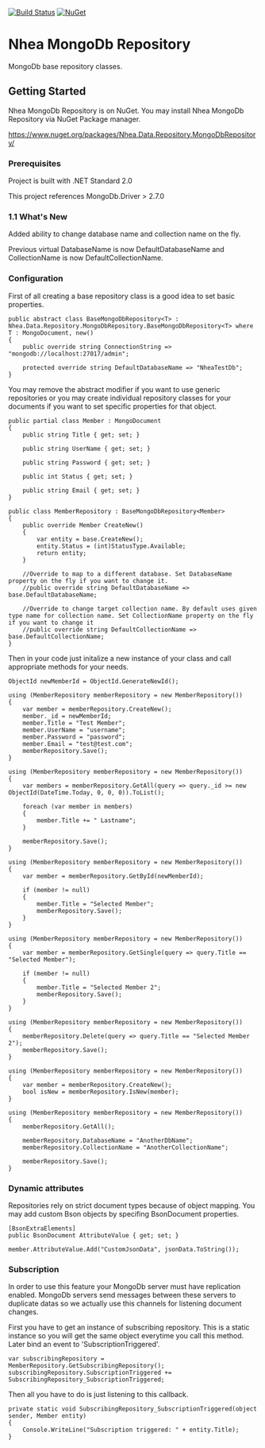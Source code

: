 [![Build Status](https://travis-ci.com/serkanyazicioglu/MongoDbRepository.svg?branch=master)](https://travis-ci.com/serkanyazicioglu/MongoDbRepository)
[![NuGet](https://img.shields.io/nuget/v/Nhea.Data.Repository.MongoDbRepository.svg)](https://www.nuget.org/packages/Nhea.Data.Repository.MongoDbRepository/)

# Nhea MongoDb Repository

MongoDb base repository classes.


## Getting Started

Nhea MongoDb Repository is on NuGet. You may install Nhea MongoDb Repository via NuGet Package manager.

https://www.nuget.org/packages/Nhea.Data.Repository.MongoDbRepository/

### Prerequisites

Project is built with .NET Standard 2.0

This project references MongoDb.Driver > 2.7.0

### 1.1 What's New

Added ability to change database name and collection name on the fly. 

Previous virtual DatabaseName is now DefaultDatabaseName and CollectionName is now DefaultCollectionName.

### Configuration

First of all creating a base repository class is a good idea to set basic properties.

```
public abstract class BaseMongoDbRepository<T> : Nhea.Data.Repository.MongoDbRepository.BaseMongoDbRepository<T> where T : MongoDocument, new()
{
    public override string ConnectionString => "mongodb://localhost:27017/admin";

    protected override string DefaultDatabaseName => "NheaTestDb";
}
```
You may remove the abstract modifier if you want to use generic repositories or you may create individual repository classes for your documents if you want to set specific properties for that object.
```
public partial class Member : MongoDocument
{
    public string Title { get; set; }

    public string UserName { get; set; }

    public string Password { get; set; }

    public int Status { get; set; }

    public string Email { get; set; }
}

public class MemberRepository : BaseMongoDbRepository<Member>
{
    public override Member CreateNew()
    {
        var entity = base.CreateNew();
        entity.Status = (int)StatusType.Available;
        return entity;
    }

    //Override to map to a different database. Set DatabaseName property on the fly if you want to change it.
    //public override string DefaultDatabaseName => base.DefaultDatabaseName;

    //Override to change target collection name. By default uses given type name for collection name. Set CollectionName property on the fly if you want to change it
    //public override string DefaultCollectionName => base.DefaultCollectionName;
}
```
Then in your code just initalize a new instance of your class and call appropriate methods for your needs.

```
ObjectId newMemberId = ObjectId.GenerateNewId();

using (MemberRepository memberRepository = new MemberRepository())
{
    var member = memberRepository.CreateNew();
    member._id = newMemberId;
    member.Title = "Test Member";
    member.UserName = "username";
    member.Password = "password";
    member.Email = "test@test.com";
    memberRepository.Save();
}

using (MemberRepository memberRepository = new MemberRepository())
{
    var members = memberRepository.GetAll(query => query._id >= new ObjectId(DateTime.Today, 0, 0, 0)).ToList();

    foreach (var member in members)
    {
        member.Title += " Lastname";
    }

    memberRepository.Save();
}

using (MemberRepository memberRepository = new MemberRepository())
{
    var member = memberRepository.GetById(newMemberId);

    if (member != null)
    {
        member.Title = "Selected Member";
        memberRepository.Save();
    }
}

using (MemberRepository memberRepository = new MemberRepository())
{
    var member = memberRepository.GetSingle(query => query.Title == "Selected Member");

    if (member != null)
    {
        member.Title = "Selected Member 2";
        memberRepository.Save();
    }
}

using (MemberRepository memberRepository = new MemberRepository())
{
    memberRepository.Delete(query => query.Title == "Selected Member 2");
    memberRepository.Save();
}

using (MemberRepository memberRepository = new MemberRepository())
{
    var member = memberRepository.CreateNew();
    bool isNew = memberRepository.IsNew(member);
}

using (MemberRepository memberRepository = new MemberRepository())
{
    memberRepository.GetAll();

    memberRepository.DatabaseName = "AnotherDbName";
    memberRepository.CollectionName = "AnotherCollectionName";

    memberRepository.Save();
}
```
### Dynamic attributes

Repositories rely on strict document types because of object mapping. You may add custom Bson objects by specifing BsonDocument properties.
```
[BsonExtraElements]
public BsonDocument AttributeValue { get; set; }
```
```
member.AttributeValue.Add("CustomJsonData", jsonData.ToString());
```

### Subscription
In order to use this feature your MongoDb server must have replication enabled. MongoDb servers send messages between these servers to duplicate datas so we actually use this channels for listening document changes.

First you have to get an instance of subscribing repository. This is a static instance so you will get the same object everytime you call this method. Later bind an event to 'SubscriptionTriggered'.
```
var subscribingRepository = MemberRepository.GetSubscribingRepository();
subscribingRepository.SubscriptionTriggered += SubscribingRepository_SubscriptionTriggered;
```
Then all you have to do is just listening to this callback.
```
private static void SubscribingRepository_SubscriptionTriggered(object sender, Member entity)
{
    Console.WriteLine("Subscription triggered: " + entity.Title);
}
```